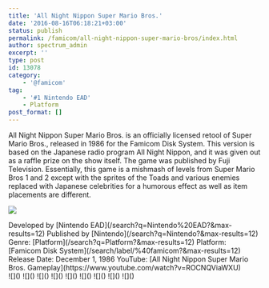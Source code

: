 ```yaml
---
title: 'All Night Nippon Super Mario Bros.'
date: '2016-08-16T06:18:21+03:00'
status: publish
permalink: /famicom/all-night-nippon-super-mario-bros/index.html
author: spectrum_admin
excerpt: ''
type: post
id: 13078
category:
    - '@famicom'
tag:
    - '#1 Nintendo EAD'
    - Platform
post_format: []
---
```

All Night Nippon Super Mario Bros. is an officially licensed retool of Super Mario Bros., released in 1986 for the Famicom Disk System. This version is based on the Japanese radio program All Night Nippon, and it was given out as a raffle prize on the show itself. The game was published by Fuji Television. Essentially, this game is a mishmash of levels from Super Mario Bros 1 and 2 except with the sprites of the Toads and various enemies replaced with Japanese celebrities for a humorous effect as well as item placements are different.

![](https://wsrv.nl/?url=https://images.launchbox-app.com/dd6916ee-1687-4ba6-9abf-291643d729ae.jpg&output=webp&maxage=1d)

<div class="game-info">Developed by [Nintendo EAD](/search?q=Nintendo%20EAD?&max-results=12)  
Published by [Nintendo](/search?q=Nintendo?&max-results=12)  
Genre: [Platform](/search?q=Platform?&max-results=12)  
Platform: [Famicom Disk System](/search/label/%40famicom?&amp;max-results=12)  
Release Date: December 1, 1986  
YouTube: [All Night Nippon Super Mario Bros. Gameplay](https://www.youtube.com/watch?v=ROCNQViaWXU)</div><div class="game-media">![]() ![]() ![]() ![]() ![]() ![]() ![]() ![]() ![]()</div>
